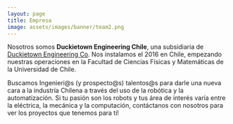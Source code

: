 ```yaml
---
layout: page
title: Empresa
image: assets/images/banner/team2.png
---
```


<p>
Nosotros somos <strong>Duckietown Engineering Chile</strong>, una subsidiaria de <a href="http://duckietown.org">Duckietown Engineering Co</a>. Nos instalamos el 2016 en Chile, empezando nuestras operaciones en la Facultad de Ciencias Físicas y Matemáticas de la Universidad de Chile.
</p>
<p>
	Buscamos Ingenieri@s (y prospecto@s) talentos@s para darle una nueva cara a la industría Chilena a través del uso de la robótica y la automatización. Si tu pasión son los robots y tus área de interés varía entre la eléctrica, la mecánica y la computación, contáctanos con nosotros para ver los proyectos que tenemos para ti!
</p>